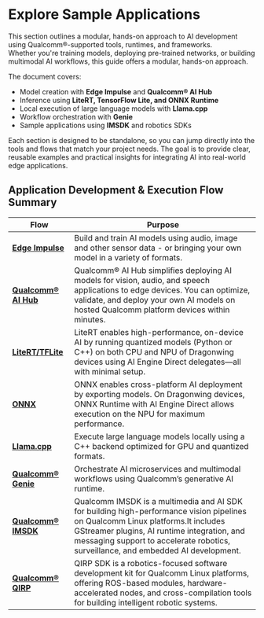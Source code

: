 # Explore Sample Applications 

This section outlines a modular, hands-on approach to AI development using Qualcomm®-supported tools, runtimes, and frameworks.  
Whether you're training models, deploying pre-trained networks, or building multimodal AI workflows, this guide offers a modular, hands-on approach.  

The document covers:  
* Model creation with **Edge Impulse** and **Qualcomm® AI Hub**  
* Inference using **LiteRT, TensorFlow Lite, and ONNX Runtime**  
* Local execution of large language models with **Llama.cpp**  
* Workflow orchestration with **Genie**  
* Sample applications using **IMSDK** and robotics SDKs 

Each section is designed to be standalone, so you can jump directly into the tools and flows that match your project needs. The goal is to provide clear, reusable examples and practical insights for integrating AI into real-world edge applications.

## Application Development & Execution Flow Summary

|Flow               |Purpose                                                                                               |
|-------------------|------------------------------------------------------------------------------------------------------|
|[**Edge Impulse**](1.Building%20AI%20Models/1.edge_impulse.md)     |Build and train AI models using audio, image and other sensor data - or bringing your own model in a variety of formats.                       |
|[**Qualcomm® AI Hub**](./1.Building%20AI%20Models/2.qualcomm_ai_hub.md) |Qualcomm® AI Hub simplifies deploying AI models for vision, audio, and speech applications to edge devices. You can optimize, validate, and deploy your own AI models on hosted Qualcomm platform devices within minutes.|
|[**LiteRT/TFLite**](./2.Framework-Driven%20AI%20Sample%20Execution/3.litert_tflite.md)    |LiteRT enables high-performance, on-device AI by running quantized models (Python or C++) on both CPU and NPU of Dragonwing devices using AI Engine Direct delegates—all with minimal setup.| 
|[**ONNX**](2.Framework-Driven%20AI%20Sample%20Execution/4.onnx.md)             |ONNX enables cross-platform AI deployment by exporting models. On Dragonwing devices, ONNX Runtime with AI Engine Direct allows execution on the NPU for maximum performance.| 
|[**Llama.cpp**](2.Framework-Driven%20AI%20Sample%20Execution/5.llama_cpp.md)        | Execute large language models locally using a C++ backend optimized for GPU and quantized formats.  |
|[**Qualcomm® Genie**](2.Framework-Driven%20AI%20Sample%20Execution/6.genie.md)             | Orchestrate AI microservices and multimodal workflows using Qualcomm’s generative AI runtime.        |
|[**Qualcomm® IMSDK**](./3.IMSDK/1.Update%20JSON%20Config.md)         | Qualcomm IMSDK is a multimedia and AI SDK for building high-performance vision pipelines on Qualcomm Linux platforms.It includes GStreamer plugins, AI runtime integration, and messaging support to accelerate robotics, surveillance, and embedded AI development.      |
|[**Qualcomm® QIRP**](./3.IMSDK/1.Update%20JSON%20Config.md)             | QIRP SDK is a robotics-focused software development kit for Qualcomm Linux platforms, offering ROS-based modules, hardware-accelerated nodes, and cross-compilation tools for building intelligent robotic systems.      |
